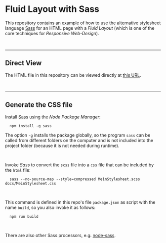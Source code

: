 # Fluid Layout with Sass

This repository contains an example of how to use the alternative stylesheet language [Sass](https://en.wikipedia.org/wiki/Sass_(stylesheet_language))
for an HTML page with a *Fluid Layout* (which is one of the core techniques for *Responsive Web-Design*).

<br>

----

## Direct View

The HTML file in this repository can be viewed directly at [this URL](https://mdecker-mobilecomputing.github.io/CSS_mit_Sass/index.html).

<br>

----

## Generate the CSS file

Install [Sass](https://www.npmjs.com/package/sass) using the *Node Package Manager*:
````
  npm install -g sass
````
The option `-g` installs the package globally, so the program `sass` can be called from different folders on the computer and is not included into the project folder (because it is not needed during runtime).

<br>

Invoke *Sass* to convert the `scss` file into a `css` file that can be included by the `html` file:
````
  sass --no-source-map --style=compressed MeinStylesheet.scss docs/MeinStylesheet.css
````

<br>

This command is defined in this repo's file `package.json` as script with the name `build`, so you also invoke it as follows:
````
  npm run build
````

<br>

There are also other Sass processors, e.g. [node-sass](https://www.npmjs.com/package/node-sass).
